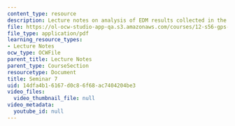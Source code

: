 ```yaml
---
content_type: resource
description: Lecture notes on analysis of EDM results collected in the previous week.
file: https://ol-ocw-studio-app-qa.s3.amazonaws.com/courses/12-s56-gps-where-are-you-fall-2008/14dfa4b16167d0c86f68ac7404204be3_12s56_sem07.pdf
file_type: application/pdf
learning_resource_types:
- Lecture Notes
ocw_type: OCWFile
parent_title: Lecture Notes
parent_type: CourseSection
resourcetype: Document
title: Seminar 7
uid: 14dfa4b1-6167-d0c8-6f68-ac7404204be3
video_files:
  video_thumbnail_file: null
video_metadata:
  youtube_id: null
---
```


